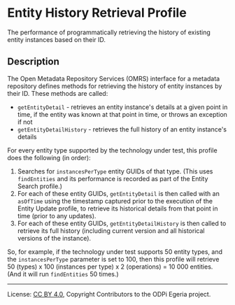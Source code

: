 <!-- SPDX-License-Identifier: CC-BY-4.0 -->
<!-- Copyright Contributors to the ODPi Egeria project. -->

# Entity History Retrieval Profile

The performance of programmatically retrieving the history of existing entity instances based on their ID.

## Description

The Open Metadata Repository Services (OMRS) interface for a metadata
repository defines methods for retrieving the history of entity instances by their ID.  These methods are called:

- `getEntityDetail` - retrieves an entity instance's details at a given point in time, if the entity was known at that
  point in time, or throws an exception if not
- `getEntityDetailHistory` - retrieves the full history of an entity instance's details

For every entity type supported by the technology under test, this profile does the following (in order):

1. Searches for `instancesPerType` entity GUIDs of that type. (This uses `findEntities` and its performance is recorded
   as part of the Entity Search profile.)
1. For each of these entity GUIDs, `getEntityDetail` is then called with an `asOfTime` using the timestamp captured
   prior to the execution of the Entity Update profile, to retrieve its historical details from that point in time
   (prior to any updates).
1. For each of these entity GUIDs, `getEntityDetailHistory` is then called to retrieve its full history (including
   current version and all historical versions of the instance).

So, for example, if the technology under test supports 50 entity types, and the `instancesPerType` parameter is
set to 100, then this profile will retrieve 50 (types) x 100 (instances per type) x 2 (operations) = 10 000
entities. (And it will run `findEntities` 50 times.)

----
License: [CC BY 4.0](https://creativecommons.org/licenses/by/4.0/),
Copyright Contributors to the ODPi Egeria project.